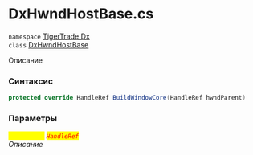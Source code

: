 
# DxHwndHostBase.cs
`namespace` [TigerTrade.Dx](../TigerTrade.Dx.md)  
    `class` [DxHwndHostBase](../../DxHwndHostBase.cs.md)

Описание

### Синтаксис
```csharp
protected override HandleRef BuildWindowCore(HandleRef hwndParent)
```

### Параметры  
<mark style="color:yellow;">`hwndParent`</mark> <mark style="color:red;">*`HandleRef`*</mark>  
 *Описание*  
  

                    
                    